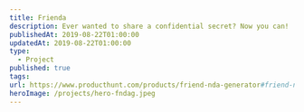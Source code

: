 ```yaml
---
title: Frienda
description: Ever wanted to share a confidential secret? Now you can!
publishedAt: 2019-08-22T01:00:00
updatedAt: 2019-08-22T01:00:00
type:
  - Project
published: true
tags: 
url: https://www.producthunt.com/products/friend-nda-generator#friend-nda-generator
heroImage: /projects/hero-fndag.jpeg
---
```

